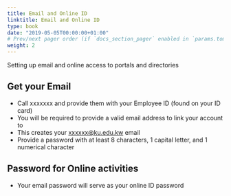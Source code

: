 ```yaml
---
title: Email and Online ID
linktitle: Email and Online ID
type: book
date: "2019-05-05T00:00:00+01:00"
# Prev/next pager order (if `docs_section_pager` enabled in `params.toml`)
weight: 2
---
```


Setting up email and online access to portals and directories 

## Get your Email

* Call xxxxxxx and provide them with your Employee ID (found on your ID card)
* You will be required to provide a valid email address to link your account to
* This creates your xxxxxx@ku.edu.kw email 
* Provide a password with at least 8 characters, 1 capital letter, and 1 numerical character

 
## Password for Online activities 

* Your email password will serve as your online ID password 



